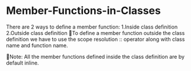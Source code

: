 # Member-Functions-in-Classes
There are 2 ways to define a member function: 
1.Inside class definition 
2.Outside class definition 
To define a member function outside the class definition we have to use the scope resolution :: operator along with class name and function name. 

Note: All the member functions defined inside the class definition are by default inline.
